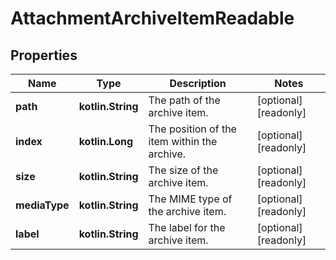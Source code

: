 
# AttachmentArchiveItemReadable

## Properties
Name | Type | Description | Notes
------------ | ------------- | ------------- | -------------
**path** | **kotlin.String** | The path of the archive item. |  [optional] [readonly]
**index** | **kotlin.Long** | The position of the item within the archive. |  [optional] [readonly]
**size** | **kotlin.String** | The size of the archive item. |  [optional] [readonly]
**mediaType** | **kotlin.String** | The MIME type of the archive item. |  [optional] [readonly]
**label** | **kotlin.String** | The label for the archive item. |  [optional] [readonly]



